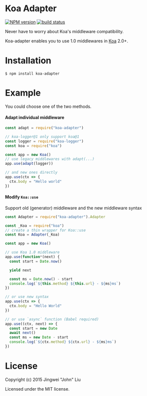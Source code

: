 # Koa Adapter

  [![NPM version][npm-image]][npm-url]
  [![build status][travis-image]][travis-url]

Never have to worry about Koa's middleware compatibility.

Koa-adapter enables you to use 1.0 middlewares in [Koa] 2.0+.

# Installation

```
$ npm install koa-adapter
```

# Example
You could choose one of the two methods.

#### Adapt individual middleware
```js
const adapt = require("koa-adapter")

// koa-logger@1 only support koa@1
const logger = require("koa-logger")
const koa = require("koa")

const app = new Koa()
// use legacy middlewares with adapt(...)
app.use(adapt(logger))

// and new ones directly
app.use(ctx => {
  ctx.body = "Hello world"
})

```

#### Modify `Koa::use`
Support old (generator) middleware and the new middleware syntax

```js
const Adapter = require("koa-adapter").Adapter

const _Koa = require("koa")
// create a thin wrapper for Koa::use
const Koa = Adapter(_Koa)

const app = new Koa()

// use Koa 1.0 middleware
app.use(function*(next) {
  const start = Date.now()

  yield next

  const ms = Date.now() - start
  console.log(`${this.method} ${this.url} - ${ms}ms`)
})

// or use new syntax
app.use(ctx => {
  ctx.body = "Hello World"
})

// or use `async` function (Babel required)
app.use((ctx, next) => {
  const start = new Date
  await next()
  const ms = new Date - start
  console.log(`${ctx.method} ${ctx.url} - ${ms}ms`)
})

```


# License

Copyright (c) 2015 Jingwei "John" Liu

Licensed under the MIT license.
  
[Koa]: https://github.com/koajs/koa
[npm-image]: https://img.shields.io/npm/v/koa-adapter.svg?style=flat-square
[npm-url]: https://npmjs.org/package/koa-adapter
[travis-image]: https://img.shields.io/travis/th507/koa-adapter/master.svg?style=flat-square
[travis-url]: https://travis-ci.org/th507/koa-adapter
